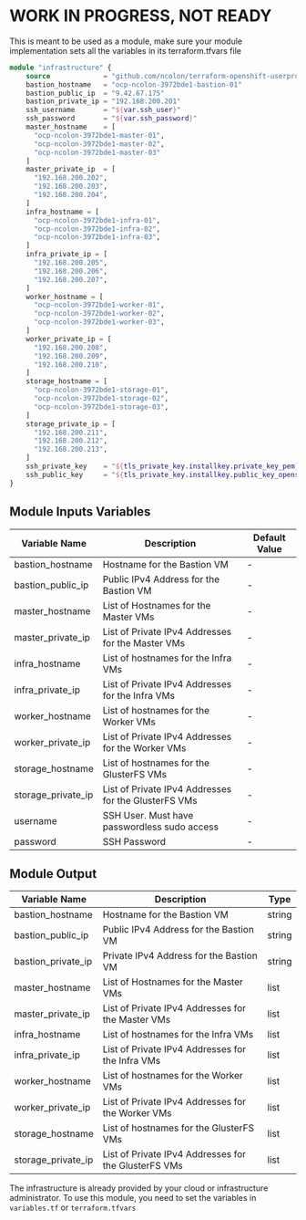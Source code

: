 # WORK IN PROGRESS, NOT READY

This is meant to be used as a module, make sure your module implementation sets all the variables in its terraform.tfvars file

```terraform
module "infrastructure" {
    source             = "github.com/ncolon/terraform-openshift-userprovidedinfra.git?ref=v0.3"
    bastion_hostname   = "ocp-ncolon-3972bde1-bastion-01"
    bastion_public_ip  = "9.42.67.175"
    bastion_private_ip = "192.168.200.201"
    ssh_username       = "${var.ssh_user}"
    ssh_password       = "${var.ssh_password}"
    master_hostname    = [
      "ocp-ncolon-3972bde1-master-01",
      "ocp-ncolon-3972bde1-master-02",
      "ocp-ncolon-3972bde1-master-03"
    ]
    master_private_ip  = [
      "192.168.200.202",
      "192.168.200.203",
      "192.168.200.204",
    ]
    infra_hostname = [
      "ocp-ncolon-3972bde1-infra-01",
      "ocp-ncolon-3972bde1-infra-02",
      "ocp-ncolon-3972bde1-infra-03",
    ]
    infra_private_ip = [
      "192.168.200.205",
      "192.168.200.206",
      "192.168.200.207",
    ]
    worker_hostname = [
      "ocp-ncolon-3972bde1-worker-01",
      "ocp-ncolon-3972bde1-worker-02",
      "ocp-ncolon-3972bde1-worker-03",
    ]
    worker_private_ip = [
      "192.168.200.208",
      "192.168.200.209",
      "192.168.200.210",
    ]
    storage_hostname = [
      "ocp-ncolon-3972bde1-storage-01",
      "ocp-ncolon-3972bde1-storage-02",
      "ocp-ncolon-3972bde1-storage-03",
    ]
    storage_private_ip = [
      "192.168.200.211",
      "192.168.200.212",
      "192.168.200.213",
    ]
    ssh_private_key    = "${tls_private_key.installkey.private_key_pem}"
    ssh_public_key     = "${tls_private_key.installkey.public_key_openssh}"
}
```

## Module Inputs Variables

|Variable Name|Description|Default Value|
|-------------|-----------|-------------|
|bastion_hostname|Hostname for the Bastion VM|-|
|bastion_public_ip|Public IPv4 Address for the Bastion VM|-|
|master_hostname|List of Hostnames for the Master VMs|-|
|master_private_ip|List of Private IPv4 Addresses for the Master VMs|-|
|infra_hostname|List of hostnames for the Infra VMs|-|
|infra_private_ip|List of Private IPv4 Addresses for the Infra VMs|-|
|worker_hostname|List of hostnames for the Worker VMs|-|
|worker_private_ip|List of Private IPv4 Addresses for the Worker VMs|-|
|storage_hostname|List of hostnames for the GlusterFS VMs|-|
|storage_private_ip|List of Private IPv4 Addresses for the GlusterFS VMs|-|
|username|SSH User.  Must have passwordless sudo access|-|
|password|SSH Password|-|


## Module Output
|Variable Name|Description|Type
|-------------|-----------|-------------|
|bastion_hostname|Hostname for the Bastion VM|string|
|bastion_public_ip|Public IPv4 Address for the Bastion VM|string|
|bastion_private_ip|Private IPv4 Address for the Bastion VM|string|
|master_hostname|List of Hostnames for the Master VMs|list|
|master_private_ip|List of Private IPv4 Addresses for the Master VMs|list|
|infra_hostname|List of hostnames for the Infra VMs|list|
|infra_private_ip|List of Private IPv4 Addresses for the Infra VMs|list|
|worker_hostname|List of hostnames for the Worker VMs|list|
|worker_private_ip|List of Private IPv4 Addresses for the Worker VMs|list|
|storage_hostname|List of hostnames for the GlusterFS VMs|list|
|storage_private_ip|List of Private IPv4 Addresses for the GlusterFS VMs|list|


The infrastructure is already provided by your cloud or infrastructure administrator.  To use this module, you need to set the variables in `variables.tf` or `terraform.tfvars`
```
